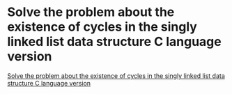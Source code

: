 # Solve the problem about the existence of cycles in the singly linked list data structure C language version
[Solve the problem about the existence of cycles in the singly linked list data structure C language version](https://aiwithcloud.com/2022/09/15/solve_the_problem_about_the_existence_of_cycles_in_the_singly_linked_list_data_structure_c_language_version/)